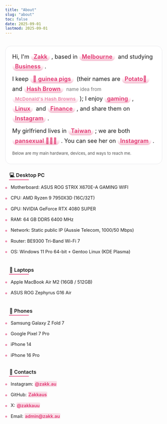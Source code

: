 ```yaml
---
title: "About"
slug: "about"
toc: false
date: 2025-09-01
lastmod: 2025-09-01
---
```

<style>
/* 使用同 zh-hant 樣式，確保雙語一致 */
:root{--about-accent:var(--hb-active,#e1306c);}
.about-page{max-width:840px;margin:0 auto;padding:.75rem 0 2.8rem;font-size:1.02rem;line-height:1.62;}
body.dark .about-page{color:#e9e9eb;}
.about-page .about-hero{
  font-size:1.14rem;
  line-height:1.72;
  margin:0 0 1.6rem;
  padding:1.1rem 1.35rem 1.2rem;
  background:#ffffff;
  border:1px solid #e6e7ea;
  border-radius:18px;
  box-shadow:none;
  position:relative;
  overflow:hidden;
}
body.dark .about-page .about-hero{
  background:#1f2022;
  border:1px solid #35373a;
}
.about-page .about-hero::before,
.about-page .about-hero::after{content:none!important;}
.about-page .about-hero p{margin:.55rem 0;}
.about-page .about-hero p:first-child{margin-top:0;}
.about-page .about-hero p:last-child{margin-bottom:.2rem;}

/* Strong highlight only inside hero */
.about-page strong{
  background:none!important;
  color:inherit!important;
  padding:0!important;
  margin:0!important;
  border-radius:0!important;
  font-weight:600;
}
.about-page .about-hero strong{
  background:linear-gradient(to top,rgba(225,48,108,.32),rgba(225,48,108,0) 65%)!important;
  color:var(--about-accent)!important;
  padding:.18rem .55rem .22rem!important;
  margin:.12rem .25rem .12rem 0!important;
  border-radius:999px!important;
  line-height:1.15;
  letter-spacing:.3px;
  display:inline-block;
}
body.dark .about-page .about-hero strong{
  background:linear-gradient(to top,rgba(225,48,108,.45),rgba(225,48,108,0) 65%)!important;
  color:#ff8fb7!important;
}

/* Unified h3 heading effect (same as zh-hant) */
.about-page h3{
  margin:1.9rem 0 .55rem;
  font-size:1.02rem;
  line-height:1.28;
  font-weight:600;
  padding:0 .2rem .15rem .85rem;
  border-bottom:none!important;
  position:relative;
  background:linear-gradient(to right,rgba(225,48,108,.10),rgba(225,48,108,0) 72%) !important;
  border-radius:6px !important;
}
body.dark .about-page h3{
  background:linear-gradient(to right,rgba(225,48,108,.22),rgba(225,48,108,0) 72%) !important;
}
.about-page h3::after{
  content:"";
  position:absolute;
  left:.75rem;
  bottom:0;
  height:2px;
  width:64px;
  background:var(--about-accent);
  border-radius:2px;
  opacity:.78;
}
body.dark .about-page h3::after{opacity:.9;}

/* First heading after hero */
.about-page .about-hero + h3{
  margin-top:1.35rem !important;
}

/* List compact */
.about-page h3 + ul{
  margin:.15rem 0 .2rem !important;
}
.about-page h3 + ul li{
  padding:.4rem 0 .4rem 1.15rem !important;
}

/* Contacts vertical style already applied earlier (leave) */
/* Override contact link pills to soft tone */
.about-page .about-contacts a{
  background:rgba(225,48,108,.14)!important;
  color:var(--about-accent)!important;
  font-weight:600;
  transition:background .2s,color .2s;
}
body.dark .about-page .about-contacts a{
  background:rgba(225,48,108,.30)!important;
  color:#ff8fb7!important;
}
.about-page .about-contacts a:hover{
  background:var(--about-accent)!important;
  color:#fff!important;
}

/* Top spacing from page title/meta */
.about-page{
  padding-top:1.2rem !important;
}

/* Hero bottom spacing reduced */
.about-page .about-hero{
  margin:0 0 1.6rem !important;
}

/* Section heading spacing */
.about-page h3{
  margin:1.9rem 0 .55rem !important;
}

/* First heading after hero */
.about-page .about-hero + h3{
  margin-top:1.35rem !important;
}

/* List compact */
.about-page h3 + ul{
  margin:.15rem 0 .2rem !important;
}
.about-page h3 + ul li{
  padding:.4rem 0 .4rem 1.15rem !important;
}

/* Contacts block spacing */
.about-page h3:has(+ .about-contacts){
  margin-top:1.6rem !important;
}
.about-page .about-contacts{
  margin:.2rem 0 0 !important;
}

/* === Unified equipment & contacts list styling (mirrors zh-hant) === */
.about-page{
  --about-list-font:.9rem;
  --about-list-gap:.42rem;
  --about-bullet-size:6px;
  --about-link-pill:0;
}
.about-page h3 + ul,
.about-page .about-contacts{
  list-style:none!important;
  margin:.35rem 0 .3rem!important;
  padding:0!important;
  display:block!important;
}
.about-page h3 + ul li,
.about-page .about-contacts li{
  position:relative;
  padding:var(--about-list-gap) 0 var(--about-list-gap) 1.1rem!important;
  margin:0!important;
  font-size:var(--about-list-font);
  line-height:1.45;
}
.about-page h3 + ul li::before,
.about-page .about-contacts li::before{
  content:"";
  position:absolute;
  left:0;top:.95rem;
  width:var(--about-bullet-size);height:var(--about-bullet-size);
  background:var(--about-accent);
  border-radius:50%;
  opacity:.55;
}
body.dark .about-page h3 + ul li::before,
body.dark .about-page .about-contacts li::before{opacity:.75;}
.about-page .about-contacts a,
.about-page h3 + ul li a{
  color:var(--about-accent);
  font-weight:600;
  text-decoration:none;
  padding:.05rem .1rem;
  border-radius:4px;
  transition:color .18s,background-color .18s;
}
.about-page .about-contacts a:hover,
.about-page h3 + ul li a:hover{text-decoration:underline;}
/* Optional pill mode (enable via inline style: style="--about-link-pill:1") */
.about-page[style*="--about-link-pill:1"] .about-contacts a,
.about-page[style*="--about-link-pill:1"] h3 + ul li a{
  padding:.38rem .65rem;
  background:rgba(225,48,108,.12);
  border-radius:8px;
  font-size:.68rem;
  letter-spacing:.4px;
  line-height:1;
  text-decoration:none;
}
body.dark .about-page[style*="--about-link-pill:1"] .about-contacts a,
body.dark .about-page[style*="--about-link-pill:1"] h3 + ul li a{
  background:rgba(225,48,108,.28);
  color:#ff8fb7;
}
.about-page[style*="--about-link-pill:1"] .about-contacts a:hover,
.about-page[style*="--about-link-pill:1"] h3 + ul li a:hover{
  background:var(--about-accent);
  color:#fff;
}

/* === Section heading effect: left red bar + bottom accent line === */
.about-page h3{
  background:none!important;
  border-radius:0!important;
  position:relative;
}
.about-page h3::before{
  width:3px!important;
}
.about-page h3::after{
  content:"";
  position:absolute;
  left:.75rem;
  bottom:-2px;
  width:64px;
  height:2px;
  background:var(--about-accent);
  border-radius:2px;
  opacity:.82;
}

@media (max-width:640px){
  .about-page .about-hero{font-size:1.07rem;padding:.9rem 1rem 1rem;border-radius:16px;}
  .about-page h3{font-size:.95rem;margin:2rem 0 .65rem;}
  .about-page h3 + ul li,
  .about-page .about-contacts li{
    padding:.38rem 0 .38rem 1rem!important;
  }
  .about-page h3 + ul li::before,
  .about-page .about-contacts li::before{
    top:.85rem;
  }
}
@media (prefers-reduced-motion:reduce){
  .about-page .about-hero *{transition:none!important;}
}
</style>

<div class="about-page">
  <div class="about-hero">
    <p>Hi, I'm <strong>Zakk</strong>, based in <strong>Melbourne</strong> and studying <strong>Business</strong>.</p>
    <p>I keep <strong>🐹 guinea pigs</strong> (their names are <strong>Potato🥔</strong> and <strong>Hash&nbsp;Brown</strong><small style="opacity:.6;margin-left:.35rem;">name idea from <a href="https://mcdonalds.com.hk/en/product/hash-browns/" target="_blank" rel="noopener"><strong>McDonald's Hash Browns</strong></a></small>); I enjoy <strong>gaming</strong>, <strong>Linux</strong> and <strong>Finance</strong>, and share them on <a href="https://www.instagram.com/zakk.au/" target="_blank" rel="noopener"><strong>Instagram</strong></a>.</p>
    <p>My girlfriend lives in <strong>Taiwan</strong>; we are both <strong>pansexual 🩷💛🩵</strong>. You can see her on <a href="https://www.instagram.com/abyss_74.50/" target="_blank" rel="noopener"><strong>Instagram</strong></a>.</p>
    <p style="margin-top:.8rem;font-size:.82rem;opacity:.75;">Below are my main hardware, devices, and ways to reach me.</p>
  </div>

### 💻 Desktop PC
- Motherboard: ASUS ROG STRIX X670E-A GAMING WIFI  
- CPU: AMD Ryzen 9 7950X3D (16C/32T)  
- GPU: NVIDIA GeForce RTX 4080 SUPER  
- RAM: 64 GB DDR5 6400 MHz  
- Network: Static public IP (Aussie Telecom, 1000/50 Mbps)  
- Router: BE9300 Tri-Band Wi-Fi 7  
- OS: Windows 11 Pro 64-bit + Gentoo Linux (KDE Plasma)  

### 💼 Laptops
- Apple MacBook Air M2 (16GB / 512GB)  
- ASUS ROG Zephyrus G16 Air  

### 📱 Phones
- Samsung Galaxy Z Fold 7  
- Google Pixel 7 Pro  
- iPhone 14  
- iPhone 16 Pro  

### 🔗 Contacts
<ul class="about-contacts">
  <li>Instagram: <a href="https://www.instagram.com/zakk.au/" target="_blank" rel="noopener">@zakk.au</a></li>
  <li>GitHub: <a href="https://github.com/Zakkaus" target="_blank" rel="noopener">Zakkaus</a></li>
  <li>X: <a href="https://x.com/zakkauu" target="_blank" rel="noopener">@zakkauu</a></li>
  <li>Email: <a href="mailto:admin@zakk.au">admin@zakk.au</a></li>
</ul>
</div>